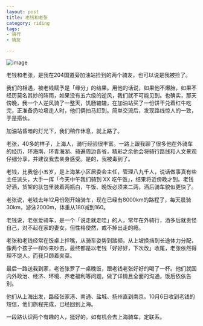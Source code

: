 ```yaml
---
layout: post
title: 老钱和老张
category: riding
tags:
- 骑行
- 骑友

---
```


![image](http://img5.douban.com/view/note/large/public/p9949448.jpg)

老钱和老张，是我在204国道旁加油站捡到的两个骑友，也可以说是我被捡了。

我们的相遇，被老钱赋予是「缘分」的结果。用他的话说，如果他不爆胎，如果不经历莫名其妙的阵雨，如果没有五六级的逆风，我们就不可能见到。也确实，那天傍晚，我一个人逆风骑了一整天，饥肠辘辘，在加油站买了一份饼干兑着红牛吃完，正准备扔垃圾走人时，他们俩拍马赶到。简单交流后，发现路线惊人的一致，于是搭伙。

加油站昏暗的灯光下，我们稍作休息，就上路了。

老张，40多的样子，上海人，骑行经验很丰富。一路上跟我聊了很多他在外骑车的经历，环海南、环青海湖、骑遍周边各省，精彩之余他会将骑行路线和人文景观仔细分享，并建议我去亲身感受。是的，我被毒到了。

老钱，比我爸小五岁，是上海某小区居委会主任，管理八九千人，说话做事真有些主任派头，大手一挥「今天中午我们骑到 XX 吃午饭」，结果将近傍晚才到。老钱好酒，货架的驮包里装着两瓶白，午饭、晚饭必须来二两，酒后骑车貌似更快了。

老张说，老钱去年12月份刚开始骑车，现在已经有8000km的路程了，每天晨骑30km，游泳2000m，体重从180减到160。

老钱说，老张爱骑车，是一个「说走就走哇」的人，常年在外骑行，酒多后就责怪自己，对不起在家的妻女，但性格使然，戒不掉出走的瘾。

老张和老钱经常在饭桌上拌嘴，从骑车姿势到踏频，从上坡换挡到长途体力分配，像两个孩子一样吵来吵去，最终都是以老钱「好好好，下次改」收尾，老张依然得理不饶人。而我只顾着夹菜。

最后一路送我到家，老爸张罗了一桌晚饭，跟老钱老张好好的喝了一杯。他们就国内外政治、经济、环境、养老福利等问题，做了详情且全面的沟通，饭后依依告别。

他们从上海出发，路经张家港、南通、盐城、扬州直到南京。10月6日收到老钱的短信，他们旅程完成，已经回到上海。

一段路认识两个有趣的人，挺好的。如有机会去上海骑车，定联系。



